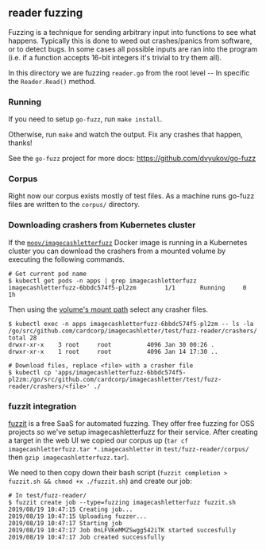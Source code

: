 ## reader fuzzing

Fuzzing is a technique for sending arbitrary input into functions to see what happens. Typically this is done to weed out crashes/panics from software, or to detect bugs. In some cases all possible inputs are ran into the program (i.e. if a function accepts 16-bit integers it's trivial to try them all).

In this directory we are fuzzing `reader.go` from the root level -- In specific the `Reader.Read()` method.

### Running

If you need to setup `go-fuzz`, run `make install`.

Otherwise, run `make` and watch the output. Fix any crashes that happen, thanks!

See the `go-fuzz` project for more docs: https://github.com/dvyukov/go-fuzz

### Corpus

Right now our corpus exists mostly of test files. As a machine runs go-fuzz files are written to the `corpus/` directory.

### Downloading crashers from Kubernetes cluster

If the [`moov/imagecashletterfuzz`](https://hub.docker.com/r/moov/imagecashletterfuzz) Docker image is running in a Kubernetes cluster you can download the crashers from a mounted volume by executing the following commands.

```
# Get current pod name
$ kubectl get pods -n apps | grep imagecashletterfuzz
imagecashletterfuzz-6bbdc574f5-pl2zm        1/1       Running     0          1h
```

Then using the [volume's mount path](https://github.com/moov-io/infra/blob/master/lib/apps/10-imagecashletterfuzz.yml) select any crasher files.

```
$ kubectl exec -n apps imagecashletterfuzz-6bbdc574f5-pl2zm -- ls -la /go/src/github.com/cardcorp/imagecashletter/test/fuzz-reader/crashers/
total 28
drwxr-xr-x    3 root     root          4096 Jan 30 00:26 .
drwxr-xr-x    1 root     root          4096 Jan 14 17:30 ..

# Download files, replace <file> with a crasher file
$ kubectl cp 'apps/imagecashletterfuzz-6bbdc574f5-pl2zm:/go/src/github.com/cardcorp/imagecashletter/test/fuzz-reader/crashers/<file>' ./
```

### fuzzit integration

[fuzzit](https://fuzzit.dev/) is a free SaaS for automated fuzzing. They offer free fuzzing for OSS projects so we've setup imagecashletterfuzz for their service. After creating a target in the web UI we copied our corpus up (`tar cf imagecashletterfuzz.tar *.imagecashletter` in `test/fuzz-reader/corpus/` then `gzip imagecashletterfuzz.tar`).

We need to then copy down their bash script (`fuzzit completion > fuzzit.sh && chmod +x ./fuzzit.sh`) and create our job:

```
# In test/fuzz-reader/
$ fuzzit create job --type=fuzzing imagecashletterfuzz fuzzit.sh
2019/08/19 10:47:15 Creating job...
2019/08/19 10:47:15 Uploading fuzzer...
2019/08/19 10:47:17 Starting job
2019/08/19 10:47:17 Job 0nLFVKeMMZSwgg542iTK started succesfully
2019/08/19 10:47:17 Job created successfully
```
